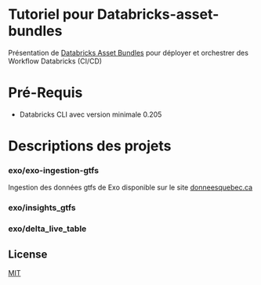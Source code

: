# Tutoriel pour Databricks-asset-bundles
Présentation de [Databricks Asset Bundles](https://www.databricks.com/resources/demos/tours/data-engineering/databricks-asset-bundles) pour déployer et orchestrer des Workflow Databricks (CI/CD)

# Pré-Requis
- Databricks CLI avec version minimale 0.205


# Descriptions des projets
### exo/exo-ingestion-gtfs
Ingestion des données gtfs de Exo disponible sur le site [donneesquebec.ca](https://www.donneesquebec.ca/recherche/fr/organization/exo)

### exo/insights_gtfs
### exo/delta_live_table

## License
[MIT](https://choosealicense.com/licenses/mit/)
